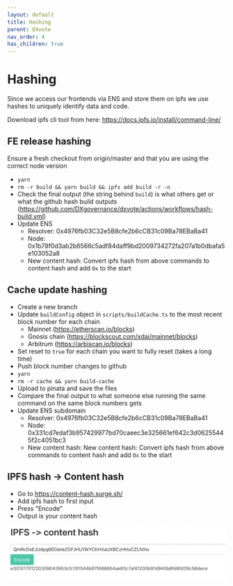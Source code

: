 ```yaml
---
layout: default
title: Hashing 
parent: DXvote
nav_order: 4
has_children: true
---
```


# Hashing

Since we access our frontends via ENS and store them on ipfs we use hashes to uniquely identify data and code.

Download ipfs cli tool from here: https://docs.ipfs.io/install/command-line/



## FE release hashing
Ensure a fresh checkout from origin/master and that you are using the correct node version
- `yarn`
- `rm -r build && yarn build && ipfs add build -r -n`
- Check the final output (the string behind `build`) is what others get or what the github hash build outputs (https://github.com/DXgovernance/dxvote/actions/workflows/hash-build.yml)
- Update ENS
  - Resolver: 0x4976fb03C32e5B8cfe2b6cCB31c09Ba78EBaBa41
  - Node: 0x1b78f0d3ab2b6566c5adf84daff9bd2009734272fa207a1b0dbafa5e103052a8
  - New content hash: Convert ipfs hash from above commands to content hash and add `Ox` to the start

## Cache update hashing
- Create a new branch 
- Update `buildConfig` object in `scripts/buildCache.ts` to the most recent block number for each chain
  - Mainnet (https://etherscan.io/blocks)
  - Gnosis chain (https://blockscout.com/xdai/mainnet/blocks)
  - Arbitrum (https://arbiscan.io/blocks)
- Set reset to `true` for each chain you want to fully reset (takes a long time)
- Push block number changes to github
- `yarn`
- `rm -r cache && yarn build-cache`
- Upload to pinata and save the files
- Compare the final output to what someone else running the same command on the same block numbers gets
- Update ENS subdomain
  - Resolver: 0x4976fb03C32e5B8cfe2b6cCB31c09Ba78EBaBa41
  - Node: 0x331cd7edaf3b957429977bd70caeec3e325661ef642c3d06255445f2c4051bc3
  - New content hash: New content hash: Convert ipfs hash from above commands to content hash and add `Ox` to the start

## IPFS hash -> Content hash
- Go to https://content-hash.surge.sh/
- Add ipfs hash to first input
- Press "Encode"
- Output is your content hash

![Content hash](/assets/images/dxgov/contentHash.png)